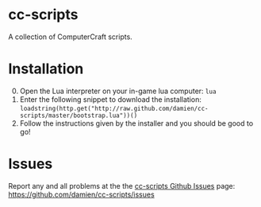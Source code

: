 cc-scripts
==========

A collection of ComputerCraft scripts.

Installation
============

0. Open the Lua interpreter on your in-game lua computer: `lua`
0. Enter the following snippet to download the installation:
  `loadstring(http.get("http://raw.github.com/damien/cc-scripts/master/bootstrap.lua"))()`
0. Follow the instructions given by the installer and you should be good to go!

Issues
======

Report any and all problems at the the [cc-scripts Github Issues](https://github.com/damien/cc-scripts/issues) page: https://github.com/damien/cc-scripts/issues
